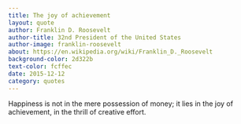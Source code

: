 ```yaml
---
title: The joy of achievement
layout: quote
author: Franklin D. Roosevelt
author-title: 32nd President of the United States
author-image: franklin-roosevelt
about: https://en.wikipedia.org/wiki/Franklin_D._Roosevelt
background-color: 2d322b
text-color: fcffec
date: 2015-12-12
category: quotes
---
```


Happiness is not in the mere possession of money; it lies in the joy of achievement, in the thrill of creative effort.